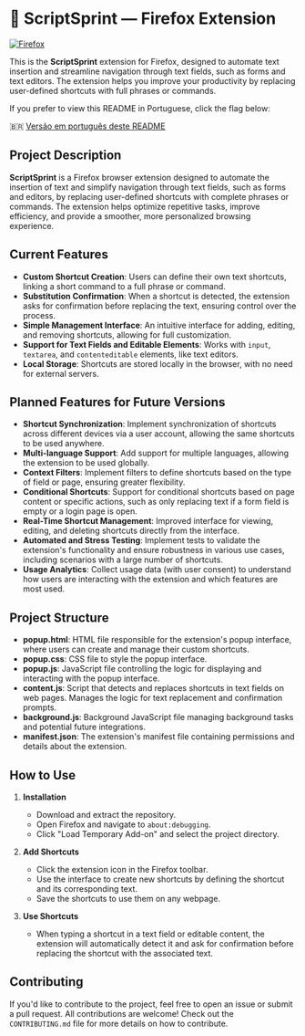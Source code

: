 # 🧩 ScriptSprint — Firefox Extension

[![Firefox](https://img.shields.io/badge/Firefox-FF7139?style=for-the-badge&logo=Firefox-Browser&logoColor=white)](https://addons.mozilla.org/pt-BR/firefox/addon/sprintscript/)

This is the **ScriptSprint** extension for Firefox, designed to automate text insertion and streamline navigation through text fields, such as forms and text editors. The extension helps you improve your productivity by replacing user-defined shortcuts with full phrases or commands.

If you prefer to view this README in Portuguese, click the flag below:

🇧🇷 [Versão em português deste README](./README.md)

## Project Description

**ScriptSprint** is a Firefox browser extension designed to automate the insertion of text and simplify navigation through text fields, such as forms and editors, by replacing user-defined shortcuts with complete phrases or commands. The extension helps optimize repetitive tasks, improve efficiency, and provide a smoother, more personalized browsing experience.

## Current Features

- **Custom Shortcut Creation**: Users can define their own text shortcuts, linking a short command to a full phrase or command.
- **Substitution Confirmation**: When a shortcut is detected, the extension asks for confirmation before replacing the text, ensuring control over the process.
- **Simple Management Interface**: An intuitive interface for adding, editing, and removing shortcuts, allowing for full customization.
- **Support for Text Fields and Editable Elements**: Works with `input`, `textarea`, and `contenteditable` elements, like text editors.
- **Local Storage**: Shortcuts are stored locally in the browser, with no need for external servers.

## Planned Features for Future Versions

- **Shortcut Synchronization**: Implement synchronization of shortcuts across different devices via a user account, allowing the same shortcuts to be used anywhere.
- **Multi-language Support**: Add support for multiple languages, allowing the extension to be used globally.
- **Context Filters**: Implement filters to define shortcuts based on the type of field or page, ensuring greater flexibility.
- **Conditional Shortcuts**: Support for conditional shortcuts based on page content or specific actions, such as only replacing text if a form field is empty or a login page is open.
- **Real-Time Shortcut Management**: Improved interface for viewing, editing, and deleting shortcuts directly from the interface.
- **Automated and Stress Testing**: Implement tests to validate the extension's functionality and ensure robustness in various use cases, including scenarios with a large number of shortcuts.
- **Usage Analytics**: Collect usage data (with user consent) to understand how users are interacting with the extension and which features are most used.

## Project Structure

- **popup.html**: HTML file responsible for the extension's popup interface, where users can create and manage their custom shortcuts.
- **popup.css**: CSS file to style the popup interface.
- **popup.js**: JavaScript file controlling the logic for displaying and interacting with the popup interface.
- **content.js**: Script that detects and replaces shortcuts in text fields on web pages. Manages the logic for text replacement and confirmation prompts.
- **background.js**: Background JavaScript file managing background tasks and potential future integrations.
- **manifest.json**: The extension's manifest file containing permissions and details about the extension.

## How to Use

1. **Installation**
   - Download and extract the repository.
   - Open Firefox and navigate to `about:debugging`.
   - Click "Load Temporary Add-on" and select the project directory.

2. **Add Shortcuts**
   - Click the extension icon in the Firefox toolbar.
   - Use the interface to create new shortcuts by defining the shortcut and its corresponding text.
   - Save the shortcuts to use them on any webpage.

3. **Use Shortcuts**
   - When typing a shortcut in a text field or editable content, the extension will automatically detect it and ask for confirmation before replacing the shortcut with the associated text.

## Contributing

If you'd like to contribute to the project, feel free to open an issue or submit a pull request. All contributions are welcome! Check out the `CONTRIBUTING.md` file for more details on how to contribute.

